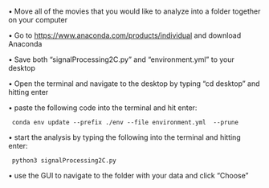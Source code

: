 # 	
• Move all of the movies that you would like to analyze into a folder together on your computer

• Go to https://www.anaconda.com/products/individual and download Anaconda

• Save both “signalProcessing2C.py” and “environment.yml” to your desktop

• Open the terminal and navigate to the desktop by typing “cd desktop” and hitting enter

• paste the following code into the terminal and hit enter:

 	 conda env update --prefix ./env --file environment.yml  --prune

• start the analysis by typing the following into the terminal and hitting enter:

 	 python3 signalProcessing2C.py

• use the GUI to navigate to the folder with your data and click “Choose”






